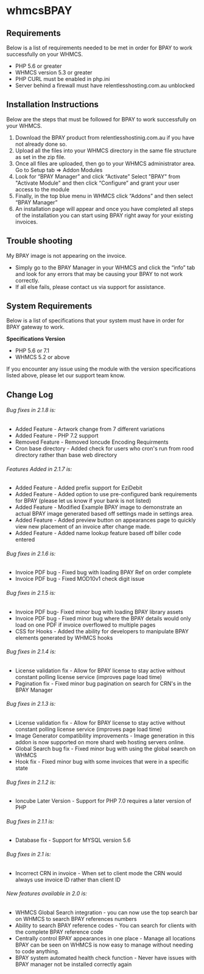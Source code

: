 # whmcsBPAY

## Requirements 
Below is a list of requirements needed to be met in order for BPAY to work successfully on your WHMCS.
- PHP 5.6 or greater
- WHMCS version 5.3 or greater 
- PHP CURL must be enabled in php.ini
- Server behind a firewall must have relentlesshosting.com.au unblocked

## Installation Instructions 
Below are the steps that must be followed for BPAY to work successfully on your WHMCS.
1. Download the BPAY product from relentlesshostinig.com.au if you have not already done so.
2. Upload all the files into your WHMCS directory in the same file structure as set in the zip file.
3. Once all files are uploaded, then go to your WHMCS administrator area. Go to Setup tab => Addon Modules
4. Look for “BPAY Manager” and click “Activate” Select "BPAY" from "Activate Module" and then click “Configure” and grant your user access to the module
5. Finally, in the top blue menu in WHMCS click “Addons” and then select “BPAY Manager”
6. An installation page will appear and once you have completed all steps of the installation you can start using BPAY right away for your existing invoices.
 

## Trouble shooting
My BPAY image is not appearing on the invoice.
- Simply go to the BPAY Manager in your WHMCS and click the “info” tab and look for any errors that may be causing your BPAY to not work correctly.
- If all else fails, please contact us via support for assistance.

## System Requirements 
Below is a list of specifications that your system must have in order for BPAY gateway to work.

**Specifications	Version**
- PHP 	5.6 or 7.1
- WHMCS 	5.2 or above

If you encounter any issue using the module with the version specifications listed above, please let our support team know.

## Change Log
###### Bug fixes in 2.1.8 is:
- Added Feature - Artwork change from 7 different variations
- Added Feature - PHP 7.2 support
- Removed Feature - Removed Ioncude Encoding Requirments
- Cron base directory - Added check for users who cron's run from rood directory rather than base web directory
###### Features Added in 2.1.7 is:
- Added Feature - Added prefix support for EziDebit
- Added Feature - Added option to use pre-configured bank requirements for BPAY (please let us know if your bank is not listed)
- Added Feature - Modified Example BPAY image to demonstrate an actual BPAY image generated based off settings made in settings area.
- Added Feature - Added preview button on appearances page to quickly view new placement of an invoice after change made.
- Added Feature - Added name lookup feature based off biller code entered
###### Bug fixes in 2.1.6 is:
- Invoice PDF bug - Fixed bug with loading BPAY Ref on order complete
- Invoice PDF bug - Fixed MOD10v1 check digit issue
###### Bug fixes in 2.1.5 is:
- Invoice PDF bug- Fixed minor bug with loading BPAY library assets
- Invoice PDF bug - Fixed minor bug where the BPAY details would only load on one PDF if invoice overflowed to multiple pages
- CSS for Hooks - Added the ability for developers to manipulate BPAY elements generated by WHMCS hooks
###### Bug fixes in 2.1.4 is:
- License validation fix - Allow for BPAY license to stay active without constant polling license service (improves page load time)
- Pagination fix - Fixed minor bug pagination on search for CRN's in the BPAY Manager
###### Bug fixes in 2.1.3 is:
- License validation fix - Allow for BPAY license to stay active without constant polling license service (improves page load time)
- Image Generator compatibility improvements - Image generation in this addon is now supported on more shard web hosting servers online.
- Global Search bug fix - Fixed minor bug with using the global search on WHMCS
- Hook fix - Fixed minor bug with some invoices that were in a specific state
###### Bug fixes in 2.1.2 is:
- Ioncube Later Version - Support for PHP 7.0 requires a later version of PHP
###### Bug fixes in 2.1.1 is:
- Database fix - Support for MYSQL version 5.6
###### Bug fixes in 2.1 is:
- Incorrect CRN in invoice - When set to client mode the CRN would always use invoice ID rather than client ID
###### New features available in 2.0 is:
- WHMCS Global Search integration - you can now use the top search bar on WHMCS to search BPAY references numbers
- Ability to search BPAY reference codes - You can search for clients with the complete BPAY reference code
- Centrally control BPAY appearances in one place - Manage all locations BPAY can be seen on WHMCS is now easy to manage without needing to code anything.
- BPAY system automated health check function - Never have issues with BPAY manager not be installed correctly again
